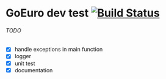 # GoEuro dev test [![Build Status](https://travis-ci.org/jordanabderrachid/go-euro.svg?branch=master)](https://travis-ci.org/jordanabderrachid/go-euro)

###### TODO

- [x] handle exceptions in main function
- [x] logger
- [x] unit test
- [x] documentation
